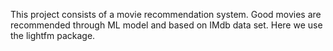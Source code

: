 This project consists of a movie recommendation system. Good movies are recommended through ML model and based on IMdb data set. Here we use the lightfm package.
